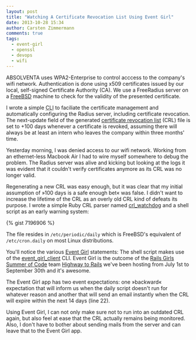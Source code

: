 ```yaml
---
layout: post
title: "Watching A Certificate Revocation List Using Event Girl"
date: 2013-10-28 15:34
author: Carsten Zimmermann
comments: true
tags: 
  - event-girl
  - openssl
  - devops
  - wifi
---
```


ABSOLVENTA uses WPA2-Enterprise to control acccess to the company's wifi
network.  Authentication is done using x509 certificates issued by our local,
self-signed Certificate Authority (CA). We use a FreeRadius server on a
[FreeBSD](https://www.freebsd.org) machine to check for the validity of the
presented certificate.

I wrote a simple <abbr title="Command Line Interface">CLI</abbr> to faciliate
the certificate management and automatically configuring the Radius server,
including certificate revocation. The next-update field of the generated
[certificate revocation
list](http://en.wikipedia.org/wiki/Certificate_revocation_list) (CRL) file is
set to +100 days whenever a certificate is revoked, assuming there will always
be at least an intern who leaves the company within three months' time.

Yesterday morning, I was denied access to our wifi network. Working from an ethernet-less
Macbook Air I had to wire myself somewhere to debug the problem. The Radius server
was alive and kicking but looking at the logs it was evident that it couldn't
verify certificates anymore as its CRL was no longer valid.

Regenerating a new CRL was easy enough, but it was clear that my initial
assumption of »100 days is a safe enough bet« was false. I didn't want to
increase the lifetime of the CRL as an overly old CRL kind of defeats its
purpose.  I wrote a simple Ruby CRL parser named
[crl_watchdog](https://github.com/Absolventa/crl_watchdog) and a shell script
as an early warning system:

{% gist 7196906 %}

The file resides in ``/etc/periodic/daily`` which is FreeBSD's equivalent of
``/etc/cron.daily`` on most Linux distributions.

You'll notice the various [Event Girl](https://github.com/Absolventa/event_girl)
statements: The shell script makes use of the
[event_girl_client](https://github.com/Absolventa/event_girl_client) CLI. Event Girl
is the outcome of the [Rails Girls Summer of Code](http://railsgirlssummerofcode.org)
team [Highway to Rails](http://highwaytorails.tumblr.com) we've been hosting
from July 1st to September 30th and it's awesome.

The Event Girl app has two event expectations: one »backward« expectation that
will inform us when the daily script doesn't run for whatever reason and
another that will send an email instantly when the CRL will expire within the
next 14 days (line 22).

Using Event Girl, I can not only make sure not to run into an outdated CRL again,
but also feel at ease that the CRL actually remains being monitored. Also, I
don't have to bother about sending mails from the server and can leave that
to the Event Girl app.
